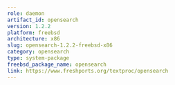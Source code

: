 ```yaml
---
role: daemon
artifact_id: opensearch
version: 1.2.2
platform: freebsd
architecture: x86
slug: opensearch-1.2.2-freebsd-x86
category: opensearch
type: system-package
freebsd_package_name: opensearch
link: https://www.freshports.org/textproc/opensearch
---
```

